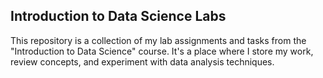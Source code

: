 ## Introduction to Data Science Labs
This repository is a collection of my lab assignments and tasks from the "Introduction to Data Science" course. It's a place where I store my work, review concepts, and experiment with data analysis techniques.
